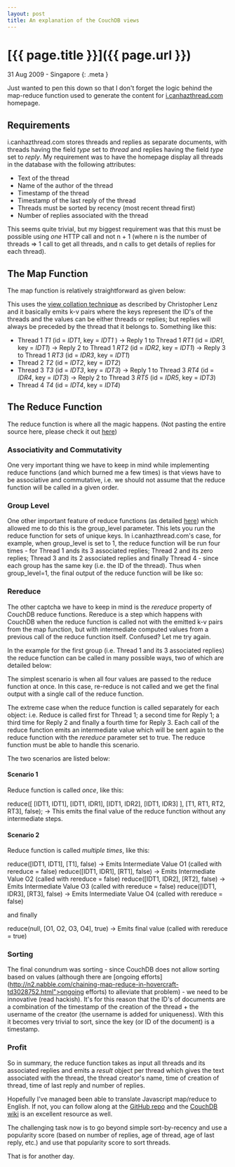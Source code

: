 ```yaml
---
layout: post
title: An explanation of the CouchDB views
---
```


# [{{ page.title }}]({{ page.url }})

31 Aug 2009 - Singapore
{: .meta }

Just wanted to pen this down so that I don't forget the logic behind the map-reduce function used to generate the content for [i.canhazthread.com](http://i.canhazthread.com) homepage.

## Requirements

i.canhazthread.com stores threads and replies as separate documents, with threads having the field _type_ set to *thread* and replies having the field _type_ set to *reply*. My requirement was to have the homepage display all threads in the database with the following attributes:

* Text of the thread
* Name of the author of the thread
* Timestamp of the thread
* Timestamp of the last reply of the thread
* Threads must be sorted by recency (most recent thread first)
* Number of replies associated with the thread

This seems quite trivial, but my biggest requirement was that this must be possible using _one_ HTTP call and not n + 1 (where n is the number of threads => 1 call to get all threads, and n calls to get details of replies for each thread).

## The Map Function

The map function is relatively straightforward as given below:

<script src="http://gist.github.com/178696.js">  </script>

This uses the [view collation technique](http://www.cmlenz.net/archives/2007/10/couchdb-joins) as described by Christopher Lenz and it basically emits k-v pairs where the keys represent the ID's of the threads and the values can be either threads or replies; but replies will always be preceded by the thread that it belongs to. Something like this:

* Thread 1 *T1* (id = *IDT1*, key = *IDT1* )
   -> Reply 1 to Thread 1 *RT1* (id = *IDR1*, key = *IDT1*)
   -> Reply 2 to Thread 1 *RT2* (id = *IDR2*, key = *IDT1*)
   -> Reply 3 to Thread 1 *RT3* (id = *IDR3*, key = *IDT1*)
* Thread 2 *T2* (id = *IDT2*, key = *IDT2*)
* Thread 3 *T3* (id = *IDT3*, key = *IDT3*)
   -> Reply 1 to Thread 3 *RT4* (id = *IDR4*, key = *IDT3*)
   -> Reply 2 to Thread 3 *RT5* (id = *IDR5*, key = *IDT3*)
* Thread 4 *T4* (id = *IDT4*, key = *IDT4*)


## The Reduce Function

The reduce function is where all the magic happens. (Not pasting the entire source here, please check it out [here](http://github.com/arunthampi/icanhazthread/blob/98575f2d370aa9676da7c6022bce7ee0754952ee/views/threads_with_num_replies/reduce.js))

### Associativity and Commutativity

One very important thing we have to keep in mind while implementing reduce functions (and which burned me a few times) is that views have to be associative and commutative, i.e. we should not assume that the reduce function will be called in a given order.

### Group Level

One other important feature of reduce functions (as detailed [here](http://wiki.apache.org/couchdb/Introduction_to_CouchDB_views)) which allowed me to do this is the group_level parameter. This lets you run the reduce function for sets of unique keys. In i.canhazthread.com's case, for example, when group_level is set to 1, the reduce function will be run four times - for Thread 1 ands its 3 associated replies; Thread 2 and its zero replies; Thread 3 and its 2 associated replies and finally Thread 4 - since each group has the same key (i.e. the ID of the thread). Thus when group_level=1, the final output of the reduce function will be like so:

<script src="http://gist.github.com/178706.js">  </script>

### Rereduce

The other captcha we have to keep in mind is the _rereduce_ property of CouchDB reduce functions. Rereduce is a step which happens with CouchDB when the reduce function is called not with the emitted k-v pairs from the map function, but with intermediate computed values from a previous call of the reduce function itself. Confused? Let me try again.

In the example for the first group (i.e. Thread 1 and its 3 associated replies) the reduce function can be called in many possible ways, two of which are detailed below:

The simplest scenario is when all four values are passed to the reduce function at once. In this case, re-reduce is not called and we get the final output with a single call of the reduce function.

The extreme case when the reduce function is called separately for each object: i.e. Reduce is called first for Thread 1; a second time for Reply 1; a third time for Reply 2 and finally a fourth time for Reply 3. Each call of the reduce function emits an intermediate value which will be sent again to the reduce function with the _rereduce_ parameter set to true. The reduce function must be able to handle this scenario.

The two scenarios are listed below:

#### Scenario 1

Reduce function is called *once*, like this:

reduce([ [IDT1, IDT1], [IDT1, IDR1], [IDT1, IDR2], [IDT1, IDR3] ], [T1, RT1, RT2, RT3], false);
  -> This emits the final value of the reduce function without any intermediate steps.

#### Scenario 2

Reduce function is called *multiple times*, like this:


reduce([IDT1, IDT1], [T1], false)
  -> Emits Intermediate Value O1 (called with rereduce = false)
reduce([IDT1, IDR1], [RT1], false)
  -> Emits Intermediate Value O2 (called with rereduce = false)
reduce([IDT1, IDR2], [RT2], false)
  -> Emits Intermediate Value O3 (called with rereduce = false)
reduce([IDT1, IDR3], [RT3], false)
  -> Emits Intermediate Value O4 (called with rereduce = false)

and finally

reduce(null, [O1, O2, O3, O4], true)
  -> Emits final value (called with rereduce = true)


### Sorting

The final conundrum was sorting - since CouchDB does not allow sorting based on values (although there are [ongoing efforts](http://n2.nabble.com/chaining-map-reduce-in-hovercraft-td3028752.html">ongoing efforts) to alleviate that problem) - we need to be innovative (read hackish). It's for this reason that the ID's of documents are a combination of the timestamp of the creation of the thread + the username of the creator (the username is added for uniqueness). With this it becomes very trivial to sort, since the key (or ID of the document) is a timestamp.


### Profit

So in summary, the reduce function takes as input all threads and its associated replies and emits a _result_ object per thread which gives the text associated with the thread, the thread creator's name, time of creation of thread, time of last reply and number of replies.


Hopefully I've managed been able to translate Javascript map/reduce to English. If not, you can follow along at the [GitHub repo](http://github.com/arunthampi/icanhazthread) and the [CouchDB wiki](http://wiki.couchdb.org) is an excellent resource as well.

The challenging task now is to go beyond simple sort-by-recency and use a popularity score (based on number of replies, age of thread, age of last reply, etc.) and use that popularity score to sort threads.

That is for another day.
